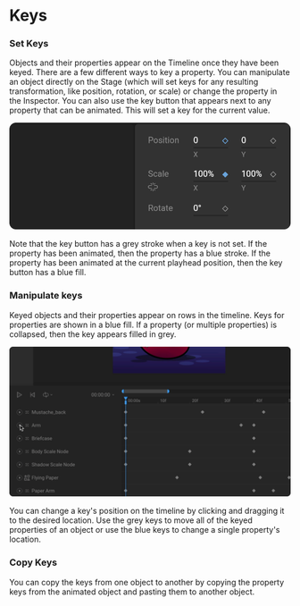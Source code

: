 # Keys

### **Set Keys**

Objects and their properties appear on the Timeline once they have been keyed. There are a few different ways to key a property. You can manipulate an object directly on the Stage \(which will set keys for any resulting transformation, like position, rotation, or scale\) or change the property in the Inspector. You can also use the key button that appears next to any property that can be animated. This will set a key for the current value.

![](../../.gitbook/assets/key_buttons.png)

Note that the key button has a grey stroke when a key is not set. If the property has been animated, then the property has a blue stroke. If the property has been animated at the current playhead position, then the key button has a blue fill. 

### **Manipulate keys**

Keyed objects and their properties appear on rows in the timeline. Keys for properties are shown in a blue fill. If a property \(or multiple properties\) is collapsed, then the key appears filled in grey.

![](../../.gitbook/assets/keys_20px.gif)

You can change a key's position on the timeline by clicking and dragging it to the desired location. Use the grey keys to move all of the keyed properties of an object or use the blue keys to change a single property's location.

### Copy Keys

You can copy the keys from one object to another by copying the property keys from the animated object and pasting them to another object. 

###  

